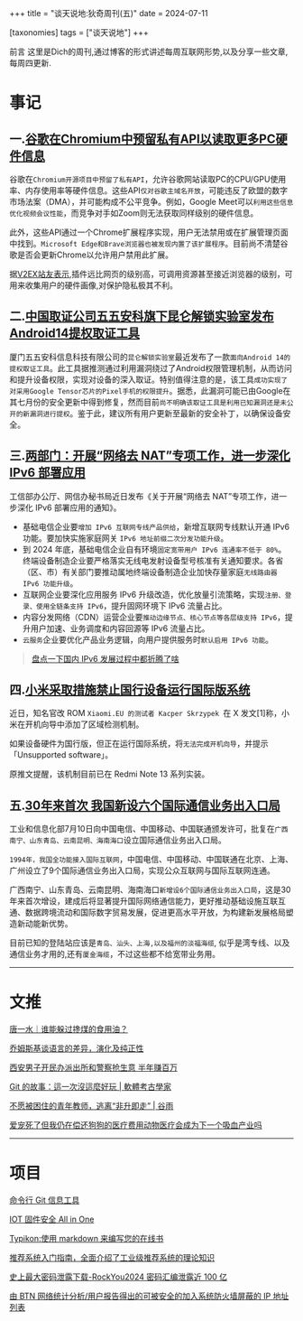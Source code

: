 +++
title = "谈天说地:狄奇周刊(五)"
date = 2024-07-11

[taxonomies]
tags = ["谈天说地"]
+++

前言 这里是Dich的周刊,通过博客的形式讲述每周互联网形势,以及分享一些文章,每周四更新.
<!-- more -->
# **事记**

## **一.[谷歌在Chromium中预留私有API以读取更多PC硬件信息](https://t.me/zaihuapd/26027)**

谷歌在``Chromium开源项目中预留了私有API``，允许谷歌网站读取PC的CPU/GPU使用率、内存使用率等硬件信息。这些API``仅对谷歌主域名开放``，可能违反了欧盟的数字市场法案（DMA），并可能构成不公平竞争。例如，Google Meet可以``利用这些信息优化视频会议性能``，而竞争对手如Zoom则无法获取同样级别的硬件信息。

此外，这些API通过一个Chrome扩展程序实现，用户无法禁用或在扩展管理页面中找到。``Microsoft Edge和Brave浏览器也被发现内置了该扩展程序``。目前尚不清楚谷歌是否会更新Chrome以允许用户禁用此扩展。

据[V2EX站友表示](https://www.v2ex.com/t/1056113),插件远比网页的级别高，可调用资源甚至接近浏览器的级别，可用来收集用户的硬件画像,对保护隐私极其不利。

## **二.[中国取证公司五五安科旗下昆仑解锁实验室发布Android14提权取证工具](https://t.me/zaihuapd/26048)**

厦门五五安科信息科技有限公司的``昆仑解锁实验室``最近发布了一款``面向Android 14的提权取证工具``。此工具据推测通过利用漏洞绕过了Android权限管理机制，从而访问和提升设备权限，实现对设备的深入取证。特别值得注意的是，该工具``成功实现了对采用Google Tensor芯片的Pixel手机的权限提升``。据悉，此漏洞可能已由Google在其七月份的安全更新中得到修复，然而目前``尚不明确该取证工具是利用已知漏洞还是未公开的新漏洞进行提权``。鉴于此，建议所有用户更新至最新的安全补丁，以确保设备安全。


## **三.[两部门：开展“网络去 NAT”专项工作，进一步深化 IPv6 部署应用](https://www.ithome.com/0/780/864.htm)**

工信部办公厅、网信办秘书局近日发布《关于开展“网络去 NAT”专项工作，进一步深化 IPv6 部署应用的通知》。


- 基础电信企业要`增加 IPv6 互联网专线产品供给`，新增互联网专线默认开通 IPv6 功能。要加快实施家庭网关 `IPv6 地址前缀二次分发功能升级`。
- 到 2024 年底，基础电信企业自有环境`固定宽带用户 IPv6 连通率不低于 80%`。终端设备制造企业要严格落实无线电发射设备型号核准有关通知要求。各省（区、市）有关部门要推动属地终端设备制造企业加快存量家庭`无线路由器 IPv6 功能升级`。
- 互联网企业要深化应用服务 IPv6 升级改造，优化放量引流策略，实现`注册、登录、使用全链条支持 IPv6`，提升固网环境下 IPv6 流量占比。
- 内容分发网络（CDN）运营企业要`推动边缘节点、核心节点等各层级支持 IPv6`，提升用户加速、业务调度和内容回源等 IPv6 流量占比。
- `云服务`企业要优化产品业务逻辑，向用户提供服务时`默认启用 IPv6 功能`。

> [盘点一下国内 IPv6 发展过程中都折腾了啥](https://t.me/CE_Observe/34512)

## **四.[小米采取措施禁止国行设备运行国际版系统](https://t.me/CE_Observe/34474)**

近日，知名官改 ROM ``Xiaomi.EU 的测试者 Kacper Skrzypek ``在 X 发文[1]称，小米在开机向导中添加了区域检测机制。

如果设备硬件为国行版，但正在运行国际系统，将``无法完成开机向导``，并提示「Unsupported software」。

原推文提醒，该机制目前已在 Redmi Note 13 系列实装。

## **五.[30年来首次 我国新设六个国际通信业务出入口局](https://www.thepaper.cn/newsDetail_forward_28023111)**

工业和信息化部7月10日向中国电信、中国移动、中国联通颁发许可，批复在``广西南宁、山东青岛、云南昆明、海南海口``设立国际通信业务出入口局。

``1994年，我国全功能接入国际互联网``，中国电信、中国移动、中国联通在北京、上海、广州设立了9个国际通信业务出入口局，实现公众互联网与国际互联网连通。

广西南宁、山东青岛、云南昆明、海南海口``新增设6个国际通信业务出入口局``，这是30年来首次增设，建成后将显著提升国际网络通信能力，更好推动基础设施互联互通、数据跨境流动和国际数字贸易发展，促进更高水平开放，为构建新发展格局塑造新动能新优势。

目前已知的登陆站应该是`青岛、汕头、上海,以及福州的淡福海缆`, 似乎是湾专线、以及通信业务才用的,还有`厦金海缆`，不过这些都不给宽带业务用。

---
# **文推**

[唐一水｜谁能躲过搀煤的食用油？](https://chinadigitaltimes.net/chinese/709516.html?amp)

[乔姆斯基谈语言的差异，演化及纯正性](https://www.bilibili.com/video/BV1KU4y1X7wj/?t=573)

[西安男子开民办派出所和警察抢生意 半年赚百万 ](https://telegra.ph/30-07-05-3)

[Git 的故事：這一次沒這麼好玩 | 軟體考古學家](https://blog.brachiosoft.com/posts/git/)

[不愿被困住的青年教师，逃离“非升即走” | 谷雨](https://telegra.ph/%E4%B8%8D%E6%84%BF%E8%A2%AB%E5%9B%B0%E4%BD%8F%E7%9A%84%E9%9D%92%E5%B9%B4%E6%95%99%E5%B8%88%E9%80%83%E7%A6%BB%E9%9D%9E%E5%8D%87%E5%8D%B3%E8%B5%B0--%E8%B0%B7%E9%9B%A8-07-10-2)

[爱宠死了但我仍在偿还狗狗的医疗费用动物医疗会成为下一个吸血产业吗](https://telegra.ph/%E7%88%B1%E5%AE%A0%E6%AD%BB%E4%BA%86%E4%BD%86%E6%88%91%E4%BB%8D%E5%9C%A8%E5%81%BF%E8%BF%98%E7%8B%97%E7%8B%97%E7%9A%84%E5%8C%BB%E7%96%97%E8%B4%B9%E7%94%A8%E5%8A%A8%E7%89%A9%E5%8C%BB%E7%96%97%E4%BC%9A%E6%88%90%E4%B8%BA%E4%B8%8B%E4%B8%80%E4%B8%AA%E5%90%B8%E8%A1%80%E4%BA%A7%E4%B8%9A%E5%90%97-07-10)


---
# **项目**

[命令行 Git 信息工具](https://github.com/o2sh/onefetch)

[IOT 固件安全 All in One](https://wokough.gitbook.io/iot-firmware-aio)

[Typikon:使用 markdown 来编写您的在线书](https://github.com/auula/typikon)

[推荐系统入门指南，全面介绍了工业级推荐系统的理论知识](https://github.com/solidglue/Recommender_System?tab=readme-ov-file)

[史上最大密码泄露下载-RockYou2024 密码汇编泄露近 100 亿](https://s3.timeweb.cloud/fd51ce25-6f95e3f8-263a-4b13-92af-12bc265adb44/rockyou2024.zip)

[由 BTN 网络统计分析/用户报告得出的可被安全的加入系统防火墙屏蔽的 IP 地址列表](https://github.com/PBH-BTN/BTN-Collected-Rules)

